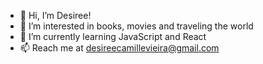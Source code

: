 - 👋 Hi, I’m Desiree! 
- 👀 I’m interested in books, movies and traveling the world 
- 🌱 I’m currently learning JavaScript and React
- 📫 Reach me at desireecamillevieira@gmail.com

<!---
desireecvp/desireecvp is a ✨ special ✨ repository because its `README.md` (this file) appears on your GitHub profile.
You can click the Preview link to take a look at your changes.
--->
